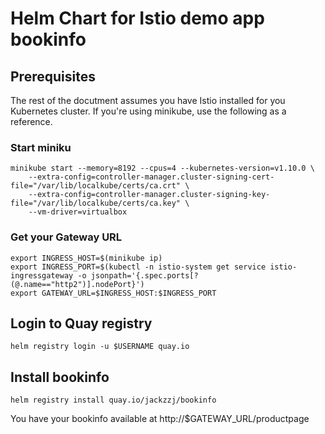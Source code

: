 # Helm Chart for Istio demo app bookinfo

## Prerequisites
The rest of the docutment assumes you have Istio installed for you Kubernetes cluster.
If you're using minikube, use the following as a reference.

### Start miniku
```
minikube start --memory=8192 --cpus=4 --kubernetes-version=v1.10.0 \
    --extra-config=controller-manager.cluster-signing-cert-file="/var/lib/localkube/certs/ca.crt" \
    --extra-config=controller-manager.cluster-signing-key-file="/var/lib/localkube/certs/ca.key" \
    --vm-driver=virtualbox
```

### Get your Gateway URL
```
export INGRESS_HOST=$(minikube ip)
export INGRESS_PORT=$(kubectl -n istio-system get service istio-ingressgateway -o jsonpath='{.spec.ports[?(@.name=="http2")].nodePort}')
export GATEWAY_URL=$INGRESS_HOST:$INGRESS_PORT
```

## Login to Quay registry
`helm registry login -u $USERNAME quay.io`

## Install bookinfo
`helm registry install quay.io/jackzzj/bookinfo`

You have your bookinfo available at http://$GATEWAY_URL/productpage